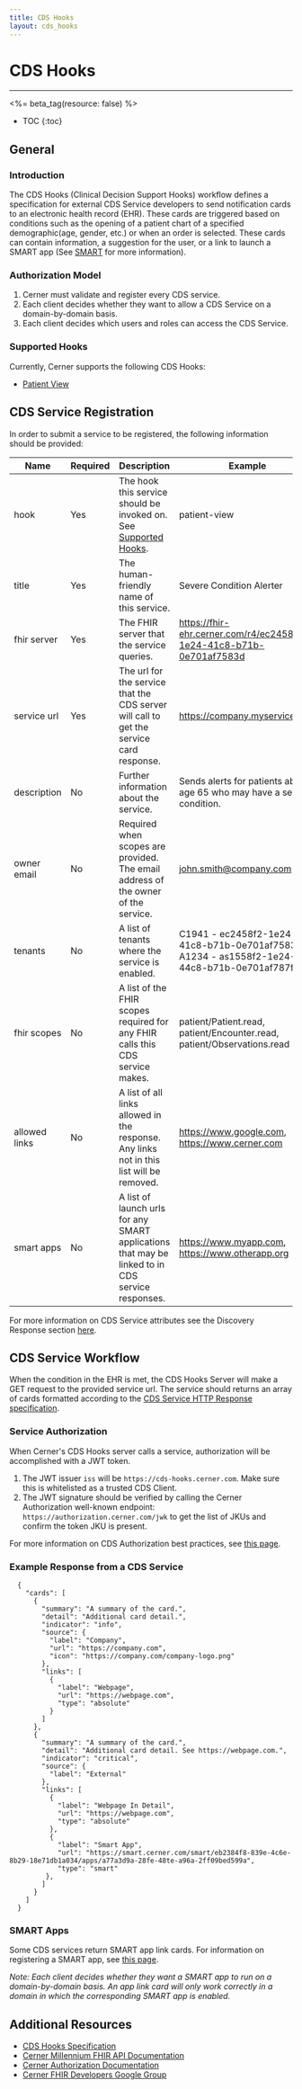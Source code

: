 ```yaml
---
title: CDS Hooks
layout: cds_hooks
---
```


# CDS Hooks #
------------------------------------------------------------------------
<%= beta_tag(resource: false) %>
* TOC
{:toc}

## General ##

### Introduction ###
The CDS Hooks (Clinical Decision Support Hooks) workflow defines a specification for external CDS Service developers to send notification cards to an electronic health record (EHR). These cards are triggered based on conditions such as the opening of a patient chart of a specified demographic(age, gender, etc.) or when an order is selected. These cards can contain information, a suggestion for the user, or a link to launch a SMART app (See [SMART](./smart) for more information).

### Authorization Model ###
1. Cerner must validate and register every CDS service.
2. Each client decides whether they want to allow a CDS Service on a domain-by-domain basis.
3. Each client decides which users and roles can access the CDS Service.

### Supported Hooks ###
Currently, Cerner supports the following CDS Hooks:

- [Patient View](https://cds-hooks.org/hooks/patient-view/)

## CDS Service Registration ##
In order to submit a service to be registered, the following information should be provided:

Name         | Required     | Description | Example
-------------|--------------|-------------|--------
hook          | Yes | The hook this service should be invoked on. See [Supported Hooks](#supported-hooks). | patient-view
title         | Yes | The human-friendly name of this service.    | Severe Condition Alerter
fhir server   | Yes | The FHIR server that the service queries.   | https://fhir-ehr.cerner.com/r4/ec2458f2-1e24-41c8-b71b-0e701af7583d 
service url   | Yes | The url for the service that the CDS server will call to get the service card response.  | https://company.myservice.com
description   | No  | Further information about the service. | Sends alerts for patients above age 65 who may have a severe condition.
owner email   | No  | Required when scopes are provided. The email address of the owner of the service.        | john.smith@company.com
tenants       | No  | A list of tenants where the service is enabled. | C1941 - ec2458f2-1e24-41c8-b71b-0e701af7583d, A1234 - as1558f2-1e24-44c8-b71b-0e701af787f3d
fhir scopes   | No  | A list of the FHIR scopes required for any FHIR calls this CDS service makes. | patient/Patient.read, patient/Encounter.read, patient/Observations.read
allowed links | No  | A list of all links allowed in the response. Any links not in this list will be removed. | https://www.google.com, https://www.cerner.com
smart apps    | No  | A list of launch urls for any SMART applications that may be linked to in CDS service responses. | https://www.myapp.com, https://www.otherapp.org

For more information on CDS Service attributes see the Discovery Response section [here](https://cds-hooks.hl7.org/1.0/#response).

## CDS Service Workflow ##
When the condition in the EHR is met, the CDS Hooks Server will make a GET request to the provided service url. The service should returns an array of cards formatted according to the [CDS Service HTTP Response specification](https://cds-hooks.hl7.org/1.0/#http-response). 

### Service Authorization ###
When Cerner's CDS Hooks server calls a service, authorization will be accomplished with a JWT token.

1. The JWT issuer `iss` will be ```https://cds-hooks.cerner.com```. Make sure this is whitelisted as a trusted CDS Client.
2. The JWT signature should be verified by calling the Cerner Authorization well-known endpoint: ```https://authorization.cerner.com/jwk``` to get the list of JKUs and confirm the token JKU is present.


For more information on CDS Authorization best practices, see [this page](https://cds-hooks.org/best-practices/#jwt).

### Example Response from a CDS Service ###

      {
        "cards": [
          {
            "summary": "A summary of the card.",
            "detail": "Additional card detail.",
            "indicator": "info",
            "source": {
              "label": "Company",
              "url": "https://company.com",
              "icon": "https://company.com/company-logo.png"
            },
            "links": [
              {
                "label": "Webpage",
                "url": "https://webpage.com",
                "type": "absolute"
              }
            ]
          },
          {
            "summary": "A summary of the card.",
            "detail": "Additional card detail. See https://webpage.com.",
            "indicator": "critical",
            "source": {
              "label": "External"
            },
            "links": [
              {
                "label": "Webpage In Detail",
                "url": "https://webpage.com",
                "type": "absolute"
              },
              {
                "label": "Smart App",
                "url": "https://smart.cerner.com/smart/eb2384f8-839e-4c6e-8b29-18e71db1a034/apps/a77a3d9a-28fe-48te-a96a-2ff09bed599a",
                "type": "smart"
             },
            ]
          }
        ]
      }

### SMART Apps ###
Some CDS services return SMART app link cards. For information on registering a SMART app, see [this page](./smart).

_Note: Each client decides whether they want a SMART app to run on a domain-by-domain basis. An app link card will only work correctly in a domain in which the corresponding SMART app is enabled._

## Additional Resources ##

- [CDS Hooks Specification](https://cds-hooks.org/)
- [Cerner Millennium FHIR API Documentation](http://fhir.cerner.com/millennium/r4/)
- [Cerner Authorization Documentation](http://fhir.cerner.com/authorization/)
- [Cerner FHIR Developers Google Group](https://groups.google.com/forum/#!forum/cerner-fhir-developers)
